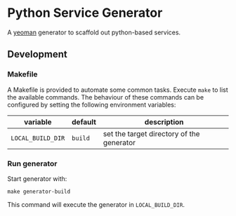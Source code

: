 # Python Service Generator

A [yeoman](yeoman.io) generator to scaffold out python-based services.


## Development

### Makefile

A Makefile is provided to automate some common tasks. Execute `make` to list the available commands.
The behaviour of these commands can be configured by setting the following environment variables:

variable | default | description
---|---|---
`LOCAL_BUILD_DIR` | `build` | set the target directory of the generator

### Run generator

Start generator with:

```shell
make generator-build
```

This command will execute the generator in `LOCAL_BUILD_DIR`.

